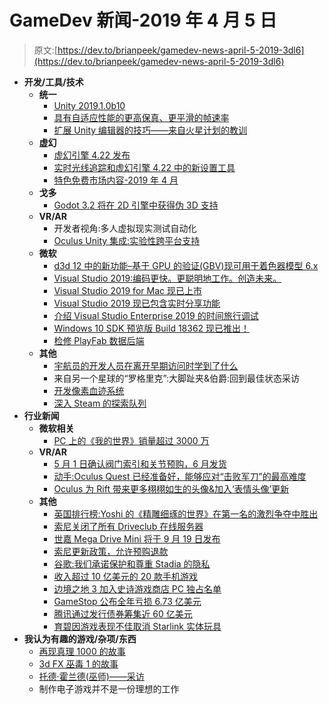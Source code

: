 # GameDev 新闻-2019 年 4 月 5 日

> 原文:[https://dev.to/brianpeek/gamedev-news-april-5-2019-3dl6](https://dev.to/brianpeek/gamedev-news-april-5-2019-3dl6)

*   **开发/工具/技术**
    *   **统一**
        *   [Unity 2019.1.0b10](https://unity3d.com/unity/beta/2019.1)
        *   [具有自适应性能的更高保真、更平滑的帧速率](https://blogs.unity3d.com/2019/04/01/higher-fidelity-and-smoother-frame-rates-with-adaptive-performance/)
        *   [扩展 Unity 编辑器的技巧——来自火星计划的教训](https://blogs.unity3d.com/2019/04/03/tips-for-extending-the-unity-editor-lessons-from-project-mars/)
    *   **虚幻**
        *   [虚幻引擎 4.22 发布](https://www.unrealengine.com/en-US/blog/unreal-engine-4-22-released)
        *   [实时光线追踪和虚幻引擎 4.22 中的新设置工具](https://www.unrealengine.com/en-US/blog/real-time-ray-tracing-new-on-set-tools-unreal-engine-4-22)
        *   [特色免费市场内容-2019 年 4 月](https://www.unrealengine.com/en-US/blog/featured-free-marketplace-content---april-2019)
    *   **戈多**
        *   [Godot 3.2 将在 2D 引擎中获得伪 3D 支持](https://godotengine.org/article/godot-32-will-get-pseudo-3d-support-2d-engine)
    *   **VR/AR**
        *   开发者视角:多人虚拟现实测试自动化
        *   [Oculus Unity 集成:实验性跨平台支持](https://developer.oculus.com/blog/oculus-unity-integration-experimental-cross-platform-support/)
    *   **微软**
        *   [d3d 12 中的新功能–基于 GPU 的验证(GBV)现可用于着色器模型 6.x](https://devblogs.microsoft.com/directx/gbv-for-shader-model-6-x/)
        *   [Visual Studio 2019:编码更快。更聪明地工作。创造未来。](https://devblogs.microsoft.com/visualstudio/visual-studio-2019-code-faster-work-smarter-create-the-future/)
        *   [Visual Studio 2019 for Mac 现已上市](https://devblogs.microsoft.com/visualstudio/visual-studio-2019-for-mac-is-now-available/)
        *   [Visual Studio 2019 现已包含实时分享功能](https://devblogs.microsoft.com/visualstudio/live-share-now-included-with-visual-studio-2019/)
        *   [介绍 Visual Studio Enterprise 2019 的时间旅行调试](https://devblogs.microsoft.com/visualstudio/introducing-time-travel-debugging-for-visual-studio-enterprise-2019/)
        *   [Windows 10 SDK 预览版 Build 18362 现已推出！](https://blogs.windows.com/buildingapps/2019/04/02/windows-10-sdk-preview-build-18362-available-now)
        *   [检修 PlayFab 数据后端](https://blog.playfab.com/blog/overhauling-the-playfab-data-backend)
    *   **其他**
        *   [宇航员的开发人员在离开早期访问时学到了什么](http://www.gamasutra.com/view/news/338417/What_Astroneers_devs_learned_while_leaving_Early_Access.php)
        *   来自另一个星球的“罗格里克”:大脚趾夹&伯爵:回到最佳状态采访
        *   [开发像素血迹系统](http://www.gamasutra.com/blogs/AlbertSerra/20190326/339437/Developing_a_Pixel_Bloodstain_System.php)
        *   [深入 Steam 的探索队列](http://www.gamasutra.com/blogs/ErikJohnson/20190404/340061/A_Deep_Dive_Into_Steams_Discovery_Queue.php)
*   **行业新闻**
    *   **微软相关**
        *   [PC 上的《我的世界》销量超过 3000 万](https://www.gamesindustry.biz/articles/2019-04-03-minecraft-on-pc-surpasses-30m-sales)
    *   **VR/AR**
        *   [5 月 1 日确认阀门索引和关节预购，6 月发货](https://www.roadtovr.com/valve-index-vr-headset-leaked-steam-page-release-date/)
        *   [动手:Oculus Quest 已经准备好，能够应对“击败军刀”的最高难度](https://www.roadtovr.com/beat-saber-oculus-quest-expert-plus-tracking-performance/)
        *   [Oculus 为 Rift 带来更多栩栩如生的头像&加入‘表情头像’更新](https://www.roadtovr.com/oculus-brings-lifelike-avatars-rift-go-expressive-avatars-update/)
    *   **其他**
        *   [英国排行榜:Yoshi 的《精雕细琢的世界》在第一名的激烈争夺中胜出](https://www.gamesindustry.biz/articles/2019-04-01-uk-charts-yoshis-crafted-world-wins-in-close-battle-for-no-1)
        *   [索尼关闭了所有 Driveclub 在线服务器](https://www.gamesindustry.biz/articles/2019-04-01-sony-is-shutting-down-all-driveclub-online-servers)
        *   [世嘉 Mega Drive Mini 将于 9 月 19 日发布](https://www.gamesindustry.biz/articles/2019-04-01-sega-mega-drive-mini-will-launch-september-19)
        *   [索尼更新政策，允许预购退款](https://www.gamesindustry.biz/articles/2019-04-01-sony-updates-policy-to-allow-refunds-on-pre-orders)
        *   [谷歌:我们承诺保护和尊重 Stadia 的隐私](https://www.gamesindustry.biz/articles/2019-04-02-google-were-committed-to-protecting-and-respecting-privacy-with-stadia)
        *   [收入超过 10 亿美元的 20 款手机游戏](https://www.pocketgamer.biz/feature/66339/mobile-games-billion-dollar-club/)
        *   [边境之地 3 加入史诗游戏商店 PC 独占名单](https://www.gamesindustry.biz/articles/2019-04-03-borderlands-3-joins-list-of-epic-games-store-pc-exclusives)
        *   [GameStop 公布全年亏损 6.73 亿美元](https://www.gamesindustry.biz/articles/2019-04-02-gamestop-posts-usd673-million-full-year-loss)
        *   [腾讯通过发行债券筹集近 60 亿美元](https://www.gamesindustry.biz/articles/2019-04-04-tencent-raises-nearly-usd6bn-in-bond-sale)
        *   [育碧因游戏表现不佳取消 Starlink 实体玩具](https://www.gamesindustry.biz/articles/2019-04-04-ubisoft-cancels-starlink-physical-toys-following-games-under-performance)
*   **我认为有趣的游戏/杂项/东西**
    *   [再现真理 1000 的故事](http://fabiensanglard.net/vquake/index.html)
    *   [3d FX 巫毒 1 的故事](http://fabiensanglard.net/3dfx_sst1/index.html)
    *   [托德·霍兰德(巫师)——采访](https://www.arcadeattack.co.uk/todd-holland-the-wizard/)
    *   制作电子游戏并不是一份理想的工作